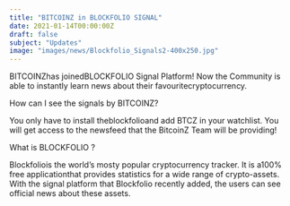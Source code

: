 ```yaml
---
title: "BITCOINZ in BLOCKFOLIO SIGNAL"
date: 2021-01-14T00:00:00Z
draft: false
subject: "Updates"
image: "images/news/Blockfolio_Signals2-400x250.jpg"
---
```


BITCOINZhas joinedBLOCKFOLIO Signal Platform! Now the Community is able to instantly learn news about their favouritecryptocurrency.

How can I see the signals by BITCOINZ?

You only have to install theblockfolioand add BTCZ in your watchlist. You will get access to the newsfeed that the BitcoinZ Team will be providing!

What is BLOCKFOLIO ?

Blockfoliois the world’s mosty popular cryptocurrency tracker. It is a100% free applicationthat provides statistics for a wide range of crypto-assets. With the signal platform that Blockfolio recently added, the users can see official news about these assets.
